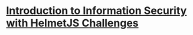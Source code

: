# [Introduction to Information Security with HelmetJS Challenges](https://www.freecodecamp.org/learn/information-security/information-security-with-helmetjs/)




